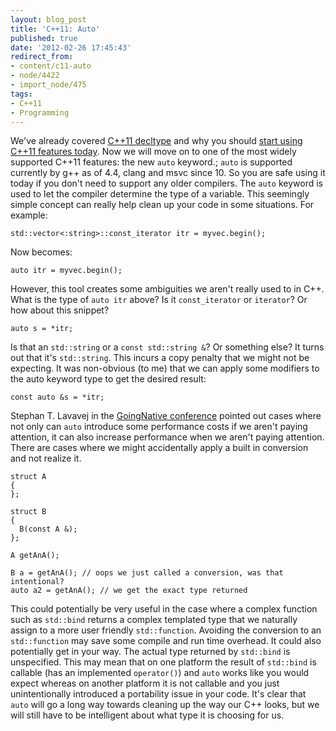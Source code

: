 ```yaml
---
layout: blog_post
title: 'C++11: Auto'
published: true
date: '2012-02-26 17:45:43'
redirect_from:
- content/c11-auto
- node/4422
- import_node/475
tags:
- C++11
- Programming
---
```


We've already covered [C++11 decltype](/content/c11-decltype) and why you should [start using C++11 features today](/import_node/471). Now we will move on to one of the most widely supported C++11 features: the new `auto` keyword.; `auto` is supported currently by g++ as of 4.4, clang and msvc since 10. So you are safe using it today if you don't need to support any older compilers. The `auto` keyword is used to let the compiler determine the type of a variable. This seemingly simple concept can really help clean up your code in some situations. For example:

    std::vector<:string>::const_iterator itr = myvec.begin();

Now becomes:

    auto itr = myvec.begin();

However, this tool creates some ambiguities we aren't really used to in C++. What is the type of `auto itr` above? Is it `const_iterator` or `iterator`? Or how about this snippet?

    auto s = *itr;

Is that an `std::string` or a `const std::string &`? Or something else? It turns out that it's `std::string`. This incurs a copy penalty that we might not be expecting. It was non-obvious (to me) that we can apply some modifiers to the auto keyword type to get the desired result:

    const auto &s = *itr;

Stephan T. Lavavej in the [GoingNative conference](http://channel9.msdn.com/Events/GoingNative/GoingNative-2012/STL11-Magic-Secrets) pointed out cases where not only can `auto` introduce some performance costs if we aren't paying attention, it can also increase performance when we aren't paying attention. There are cases where we might accidentally apply a built in conversion and not realize it.

    struct A
    {
    };

    struct B
    {
      B(const A &);
    };

    A getAnA();

    B a = getAnA(); // oops we just called a conversion, was that intentional?
    auto a2 = getAnA(); // we get the exact type returned

This could potentially be very useful in the case where a complex function such as `std::bind` returns a complex templated type that we naturally assign to a more user friendly `std::function`. Avoiding the conversion to an `std::function` may save some compile and run time overhead. It could also potentially get in your way. The actual type returned by `std::bind` is unspecified. This may mean that on one platform the result of `std::bind` is callable (has an implemented `operator()`) and `auto` works like you would expect whereas on another platform it is not callable and you just unintentionally introduced a portability issue in your code. It's clear that `auto` will go a long way towards cleaning up the way our C++ looks, but we will still have to be intelligent about what type it is choosing for us.
